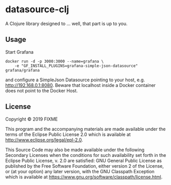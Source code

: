 # datasource-clj

A Clojure library designed to ... well, that part is up to you.

## Usage

Start Grafana

    docker run -d -p 3000:3000 --name=grafana \
        -e "GF_INSTALL_PLUGINS=grafana-simple-json-datasource" grafana/grafana

and configure a SimpleJson Datasource pointing to your host,
e.g. http://192.168.0.1:8080. Beware that localhost inside a Docker
container does not point to the Docker Host.

## License

Copyright © 2019 FIXME

This program and the accompanying materials are made available under the
terms of the Eclipse Public License 2.0 which is available at
http://www.eclipse.org/legal/epl-2.0.

This Source Code may also be made available under the following Secondary
Licenses when the conditions for such availability set forth in the Eclipse
Public License, v. 2.0 are satisfied: GNU General Public License as published by
the Free Software Foundation, either version 2 of the License, or (at your
option) any later version, with the GNU Classpath Exception which is available
at https://www.gnu.org/software/classpath/license.html.
